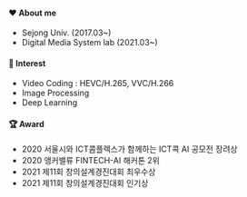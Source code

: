 #### ❤ About me 
- Sejong Univ. (2017.03~)
- Digital Media System lab (2021.03~)

#### 🍒 Interest
- Video Coding : HEVC/H.265, VVC/H.266
- Image Processing
- Deep Learning

#### 🏆 Award
- 2020 서울시와 ICT콤플렉스가 함께하는 ICT콕 AI 공모전 장려상
- 2020 앵커밸류 FINTECH-AI 해커톤 2위
- 2021 제11회 창의설계경진대회 최우수상
- 2021 제11회 창의설계경진대회 인기상
